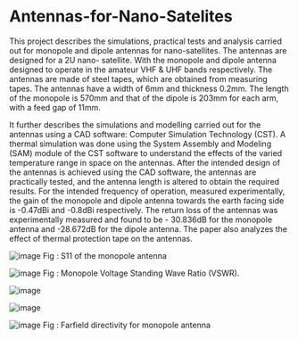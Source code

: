 # Antennas-for-Nano-Satelites
This project describes the simulations, practical tests and analysis carried out for monopole and dipole antennas for nano-satellites. The antennas are designed for a 2U nano- satellite. With the monopole and dipole antenna designed to operate in the amateur VHF & UHF bands respectively. The antennas are made of steel tapes, which are obtained from measuring tapes. The antennas have a width of 6mm and thickness 0.2mm. The length of the monopole is 570mm and that of the dipole is 203mm for each arm, with a feed gap of 11mm.

It further describes the simulations and modelling carried out for the antennas using a CAD software: Computer Simulation Technology (CST). A thermal simulation was done using the System Assembly and Modeling (SAM) module of the CST software to understand the effects of the varied temperature range in space on the antennas. After the intended design of the antennas is achieved using the CAD software, the antennas are practically tested, and the antenna length is altered to obtain the required results. For the intended frequency of operation, measured experimentally, the gain of the monopole and dipole antenna towards the earth facing side is -0.47dBi and -0.8dBi respectively. The return loss of the antennas was experimentally measured and found to be - 30.836dB for the monopole antenna and -28.672dB for the dipole antenna. The paper also analyzes the effect of thermal protection tape on the antennas.


![image](https://github.com/Sudipnayak/Antennas-for-Nano-Satelites/assets/81667491/fecf2201-6853-4826-96c0-468e8d502af4)
                     Fig : S11 of the monopole antenna
                     
![image](https://github.com/Sudipnayak/Antennas-for-Nano-Satelites/assets/81667491/524f414e-9671-46d0-94db-2ceb0a9c5631)
                   Fig : Monopole Voltage Standing Wave Ratio (VSWR).
                   
![image](https://github.com/Sudipnayak/Antennas-for-Nano-Satelites/assets/81667491/11906732-f314-4b90-9b34-cb8a6220be83)

![image](https://github.com/Sudipnayak/Antennas-for-Nano-Satelites/assets/81667491/3ee04dcd-e2df-4da5-a648-b96d55a5d0cf)
             
![image](https://github.com/Sudipnayak/Antennas-for-Nano-Satelites/assets/81667491/505a18f1-b0d9-4012-a970-0c610722f570)
                         Fig : Farfield directivity for monopole antenna


